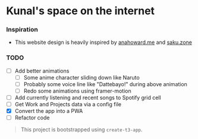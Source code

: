 # Kunal's space on the internet



### Inspiration
- This website design is heavily inspired by [anahoward.me](https://anahoward.me) and [saku.zone](https://saku.zone)

### TODO

- [ ] Add better animations
  - [ ] Some anime character sliding down like Naruto
  - [ ] Probably some voice line like "Dattebayo!" during above animation
  - [ ] Redo some animations using framer-motion
- [ ] Add currently listening and recent songs to Spotify grid cell
- [ ] Get Work and Projects data via a config file
- [x] Convert the app into a PWA
- [ ] Refactor code

> This project is bootstrapped using `create-t3-app`.